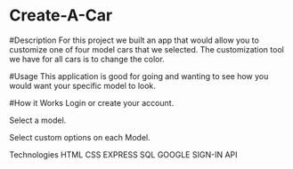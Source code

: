 # Create-A-Car
 

#Description
For this project we built an app that would allow you to customize one of four model cars that we selected. The customization tool we have for all cars is to change the color. 


#Usage
This application is good for going and wanting to see how you would want your specific model to look.

#How it Works
Login or create your account.

Select a model.

Select custom options on each Model.



Technologies
HTML
CSS
EXPRESS
SQL 
GOOGLE SIGN-IN API


